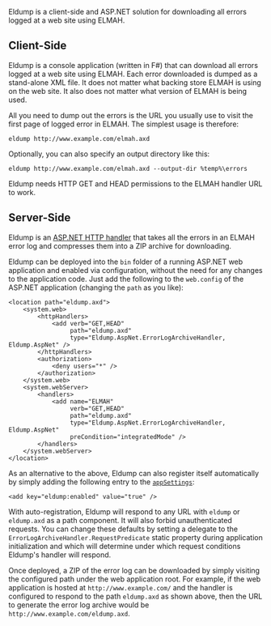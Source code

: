 Eldump is a client-side and ASP.NET solution for downloading all errors 
logged at a web site using ELMAH.

## Client-Side

Eldump is a console application (written in F#) that can download all errors 
logged at a web site using ELMAH. Each error downloaded is dumped as a 
stand-alone XML file. It does not matter what backing store ELMAH is using on 
the web site. It also does not matter what version of ELMAH is being used.

All you need to dump out the errors is the URL you usually use to visit 
the first page of logged error in ELMAH. The simplest usage is therefore:

    eldump http://www.example.com/elmah.axd

Optionally, you can also specify an output directory like this:

    eldump http://www.example.com/elmah.axd --output-dir %temp%\errors

Eldump needs HTTP GET and HEAD permissions to the ELMAH handler URL to work.

## Server-Side

Eldump is an [ASP.NET HTTP handler][1] that takes all the errors in an ELMAH 
error log and compresses them into a ZIP archive for downloading. 

Eldump can be deployed into the `bin` folder of a running ASP.NET web 
application and enabled via configuration, without the need for any changes 
to the application code. Just add the following to the `web.config` of the 
ASP.NET application (changing the `path` as you like):

    <location path="eldump.axd">  
        <system.web>
            <httpHandlers>
                <add verb="GET,HEAD" 
                     path="eldump.axd" 
                     type="Eldump.AspNet.ErrorLogArchiveHandler, Eldump.AspNet" />
            </httpHandlers>
            <authorization>
                <deny users="*" />  
            </authorization>  
        </system.web>
        <system.webServer>
            <handlers>
                <add name="ELMAH" 
                     verb="GET,HEAD"
                     path="eldump.axd" 
                     type="Eldump.AspNet.ErrorLogArchiveHandler, Eldump.AspNet"
                     preCondition="integratedMode" />
            </handlers>
        </system.webServer>
    </location>  

As an alternative to the above, Eldump can also register itself 
automatically by simply adding the following entry to the 
[`appSettings`][2]:

    <add key="eldump:enabled" value="true" />

With auto-registration, Eldump will respond to any URL with `eldump` or 
`eldump.axd` as a path component. It will also forbid unauthenticated 
requests. You can change these defaults by setting a delegate to 
the `ErrorLogArchiveHandler.RequestPredicate` static property during 
application initialization and which will determine under which request 
conditions Eldump's handler will respond.

Once deployed, a ZIP of the error log can be downloaded by simply visiting
the configured path under the web application root. For example, if the web 
application is hosted at `http://www.example.com/` and the handler is 
configured to respond to the path `eldump.axd` as shown above, then the URL 
to generate the error log archive would be 
`http://www.example.com/eldump.axd`.

[1]: http://msdn.microsoft.com/en-us/library/system.web.ihttphandler.aspx
[2]: http://msdn.microsoft.com/en-us/library/system.configuration.configurationmanager.appsettings.aspx